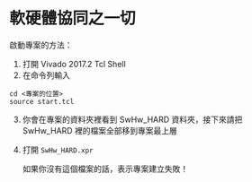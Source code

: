 # 軟硬體協同之一切

啟動專案的方法：

1. 打開 Vivado 2017.2 Tcl Shell
2. 在命令列輸入
```
cd <專案的位置>
source start.tcl
```
3. 你會在專案的資料夾裡看到 SwHw_HARD 資料夾，接下來請把 SwHw_HARD 裡的檔案全部移到專案最上層
4. 打開 `SwHw_HARD.xpr`

    如果你沒有這個檔案的話，表示專案建立失敗！
